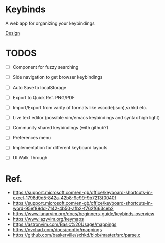 # Keybinds

A web app for organizing your keybindings

[Design](https://www.figma.com/file/2K3Evk4IjlsAtnih30ZrYZ/Keybinds?type=design&node-id=0%3A1&mode=design&t=uLnLr6QZcZifTJnj-1) 


# TODOS

- [ ] Component for fuzzy searching 
- [ ] Side navigation to get browser keybindings
- [ ] Auto Save to localStorage
- [ ] Export to Quick Ref. PNG/PDF
- [ ] Import/Export from varity of formats like vscode(json),sxhkd etc.
- [ ] Live text editor (possible vim/emacs keybindings and syntax high light)
- [ ] Community shared keybindings (with github?)
- [ ] Preferences menu
- [ ] Implementation for different keyboard layouts
- [ ] UI Walk Through


# Ref.

- https://support.microsoft.com/en-gb/office/keyboard-shortcuts-in-excel-1798d9d5-842a-42b8-9c99-9b7213f0040f
- https://support.microsoft.com/en-gb/office/keyboard-shortcuts-in-word-95ef89dd-7142-4b50-afb2-f762f663ceb2
- https://www.lunarvim.org/docs/beginners-guide/keybinds-overview
- https://www.lazyvim.org/keymaps
- https://astronvim.com/Basic%20Usage/mappings
- https://nvchad.com/docs/config/mappings
- https://github.com/baskerville/sxhkd/blob/master/src/parse.c
